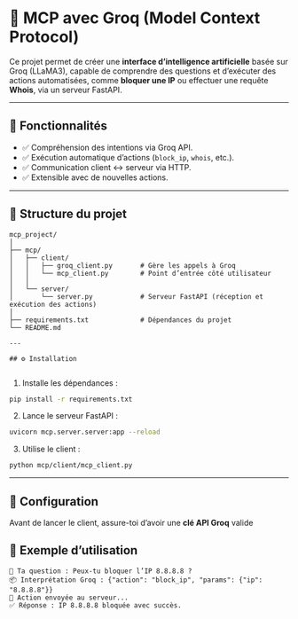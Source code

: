 # 🧠 MCP avec Groq (Model Context Protocol)

Ce projet permet de créer une **interface d’intelligence artificielle** basée sur Groq (LLaMA3), capable de comprendre des questions et d’exécuter des actions automatisées, comme **bloquer une IP** ou effectuer une requête **Whois**, via un serveur FastAPI.

---

## 🚀 Fonctionnalités

- ✅ Compréhension des intentions via Groq API.
- ✅ Exécution automatique d’actions (`block_ip`, `whois`, etc.).
- ✅ Communication client ↔️ serveur via HTTP.
- ✅ Extensible avec de nouvelles actions.

---

## 🧱 Structure du projet

```
mcp_project/
│
├── mcp/
│   ├── client/
│   │   ├── groq_client.py       # Gère les appels à Groq
│   │   └── mcp_client.py        # Point d’entrée côté utilisateur
│   │
│   └── server/
│       └── server.py            # Serveur FastAPI (réception et exécution des actions)
│
├── requirements.txt             # Dépendances du projet
└── README.md                    

---

## ⚙️ Installation


```

1. Installe les dépendances :

```bash
pip install -r requirements.txt
```

2. Lance le serveur FastAPI :

```bash
uvicorn mcp.server.server:app --reload
```

3. Utilise le client :

```bash
python mcp/client/mcp_client.py
```

---

## 🔑 Configuration

Avant de lancer le client, assure-toi d’avoir une **clé API Groq** valide 

## 🧪 Exemple d’utilisation

```
💬 Ta question : Peux-tu bloquer l’IP 8.8.8.8 ?
📦 Interprétation Groq : {"action": "block_ip", "params": {"ip": "8.8.8.8"}}
🚀 Action envoyée au serveur...
✅ Réponse : IP 8.8.8.8 bloquée avec succès.
```

